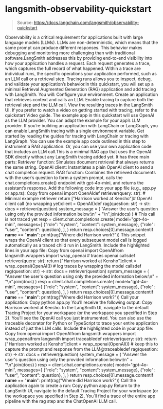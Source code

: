 # langsmith-observability-quickstart

> Source: https://docs.langchain.com/langsmith/observability-quickstart

Observability is a critical requirement for applications built with large language models (LLMs). LLMs are non-deterministic, which means that the same prompt can produce different responses. This behavior makes debugging and monitoring more challenging than with traditional software.LangSmith addresses this by providing end-to-end visibility into how your application handles a request. Each request generates a trace, which captures the full record of what happened. Within a trace are individual runs, the specific operations your application performed, such as an LLM call or a retrieval step. Tracing runs allows you to inspect, debug, and validate your application’s behavior.In this quickstart, you will set up a minimal Retrieval Augmented Generation (RAG) application and add tracing with LangSmith. You will:
Configure your environment.
Create an application that retrieves context and calls an LLM.
Enable tracing to capture both the retrieval step and the LLM call.
View the resulting traces in the LangSmith UI.
If you prefer to watch a video on getting started with tracing, refer to the quickstart Video guide.
The example app in this quickstart will use OpenAI as the LLM provider. You can adapt the example for your app’s LLM provider.
If you’re building an application with LangChain or LangGraph, you can enable LangSmith tracing with a single environment variable. Get started by reading the guides for tracing with LangChain or tracing with LangGraph.
You can use the example app code outlined in this step to instrument a RAG application. Or, you can use your own application code that includes an LLM call.This is a minimal RAG app that uses the OpenAI SDK directly without any LangSmith tracing added yet. It has three main parts:
Retriever function: Simulates document retrieval that always returns the same string.
OpenAI client: Instantiates a plain OpenAI client to send a chat completion request.
RAG function: Combines the retrieved documents with the user’s question to form a system prompt, calls the chat.completions.create() endpoint with gpt-4o-mini, and returns the assistant’s response.
Add the following code into your app file (e.g., app.py or app.ts):
Copy
from openai import OpenAIdef retriever(query: str): # Minimal example retriever return ["Harrison worked at Kensho"]# OpenAI client call (no wrapping yet)client = OpenAI()def rag(question: str) -> str: docs = retriever(question) system_message = ( "Answer the user's question using only the provided information below:\n" + "\n".join(docs) ) # This call is not traced yet resp = client.chat.completions.create( model="gpt-4o-mini", messages=[ {"role": "system", "content": system_message}, {"role": "user", "content": question}, ], ) return resp.choices[0].message.contentif __name__ == "__main__": print(rag("Where did Harrison work?"))
This snippet wraps the OpenAI client so that every subsequent model call is logged automatically as a traced child run in LangSmith.
Include the highlighted lines in your app file:
Copy
from openai import OpenAIfrom langsmith.wrappers import wrap_openai # traces openai callsdef retriever(query: str): return ["Harrison worked at Kensho"]client = wrap_openai(OpenAI()) # log traces by wrapping the model callsdef rag(question: str) -> str: docs = retriever(question) system_message = ( "Answer the user's question using only the provided information below:\n" + "\n".join(docs) ) resp = client.chat.completions.create( model="gpt-4o-mini", messages=[ {"role": "system", "content": system_message}, {"role": "user", "content": question}, ], ) return resp.choices[0].message.contentif __name__ == "__main__": print(rag("Where did Harrison work?"))
Call your application:
Copy
python app.py
You’ll receive the following output:
Copy
Harrison worked at Kensho.
In the LangSmith UI, navigate to the default Tracing Project for your workspace (or the workspace you specified in Step 2). You’ll see the OpenAI call you just instrumented.
You can also use the traceable decorator for Python or TypeScript to trace your entire application instead of just the LLM calls.
Include the highlighted code in your app file:
Copy
from openai import OpenAIfrom langsmith.wrappers import wrap_openaifrom langsmith import traceabledef retriever(query: str): return ["Harrison worked at Kensho"]client = wrap_openai(OpenAI()) # keep this to capture the prompt and response from the LLM@traceabledef rag(question: str) -> str: docs = retriever(question) system_message = ( "Answer the user's question using only the provided information below:\n" + "\n".join(docs) ) resp = client.chat.completions.create( model="gpt-4o-mini", messages=[ {"role": "system", "content": system_message}, {"role": "user", "content": question}, ], ) return resp.choices[0].message.contentif __name__ == "__main__": print(rag("Where did Harrison work?"))
Call the application again to create a run:
Copy
python app.py
Return to the LangSmith UI, navigate to the default Tracing Project for your workspace (or the workspace you specified in Step 2). You’ll find a trace of the entire app pipeline with the rag step and the ChatOpenAI LLM call.